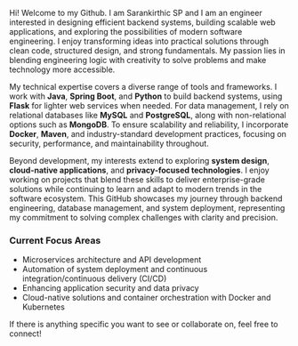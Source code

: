 Hi! Welcome to my Github. I am Sarankirthic SP and I am an engineer interested in designing efficient backend systems, building scalable web applications, and exploring the possibilities of modern software engineering. I enjoy transforming ideas into practical solutions through clean code, structured design, and strong fundamentals. My passion lies in blending engineering logic with creativity to solve problems and make technology more accessible.  

My technical expertise covers a diverse range of tools and frameworks. I work with **Java**, **Spring Boot**, and **Python** to build backend systems, using **Flask** for lighter web services when needed. For data management, I rely on relational databases like **MySQL** and **PostgreSQL**, along with non-relational options such as **MongoDB**. To ensure scalability and reliability, I incorporate **Docker**, **Maven**, and industry-standard development practices, focusing on security, performance, and maintainability throughout.  

Beyond development, my interests extend to exploring **system design**, **cloud-native applications**, and **privacy-focused technologies**. I enjoy working on projects that blend these skills to deliver enterprise-grade solutions while continuing to learn and adapt to modern trends in the software ecosystem. This GitHub showcases my journey through backend engineering, database management, and system deployment, representing my commitment to solving complex challenges with clarity and precision.  

### Current Focus Areas  
- Microservices architecture and API development  
- Automation of system deployment and continuous integration/continuous delivery (CI/CD)  
- Enhancing application security and data privacy  
- Cloud-native solutions and container orchestration with Docker and Kubernetes  

If there is anything specific you want to see or collaborate on, feel free to connect!

<!--
U can't reach me, unless I want you to. That sounds sus. Just kidding. If you want to talk to me you will have to solve a very simple puzzle. Just find the flag [here](https://github.com/sarankirthic/tcatnoC_eM).
[Twitter](https://twitter.com/spsk69)
[LinkedIn](https://www.linkedin.com/in/saran-kirthic-sp-8b131b214)
[Spotify](https://open.spotify.com/user/sdkdsbow4y35oij863k8j5mui?si=9f4e2bb885a748ae)
[]()
-->
